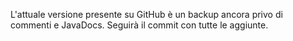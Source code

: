 L'attuale versione presente su GitHub è un backup ancora privo di commenti e JavaDocs.
Seguirà il commit con tutte le aggiunte.

